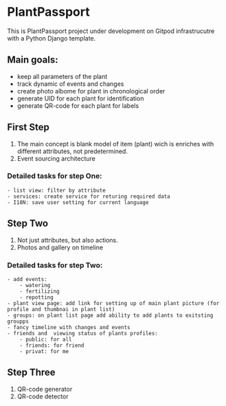 # PlantPassport

This is PlantPassport project under development on Gitpod infrastrucutre with a Python Django template.

## Main goals:
- keep all parameters of the plant
- track dynamic of events and changes
- create photo albome for plant in chronological order
- generate UID for each plant for identification 
- generate QR-code for each plant for labels 


## First Step
1. The main concept is blank model of item (plant) wich is enriches with different attributes, not predetermined. 
2. Event sourcing architecture

### Detailed tasks for step One:
    - list view: filter by attribute
    - services: create service for returing required data
    - I18N: save user setting for current language

## Step Two 
1. Not just attributes, but also actions. 
2. Photos and gallery on timeline

### Detailed tasks for step Two:
    - add events:
        - watering
        - fertilizing
        - repotting
    - plant view page: add link for setting up of main plant picture (for profile and thumbnai in plant list)
    - groups: on plant list page add ability to add plants to exitsting groupps
    - fancy timeline with changes and events
    - friends and  viewing status of plants profiles:
        - public: for all
        - friends: for friend
        - privat: for me 

## Step Three
1. QR-code generator
2. QR-code detector
